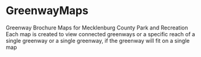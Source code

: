 # GreenwayMaps
Greenway Brochure Maps for Mecklenburg County Park and Recreation
Each map is created to view connected greenways or a specific reach of a single greenway or a single greenway, if the greenway will fit on a single map

